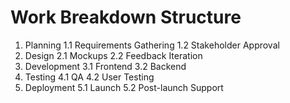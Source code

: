 # Work Breakdown Structure

1. Planning
   1.1 Requirements Gathering
   1.2 Stakeholder Approval
2. Design
   2.1 Mockups
   2.2 Feedback Iteration
3. Development
   3.1 Frontend
   3.2 Backend
4. Testing
   4.1 QA
   4.2 User Testing
5. Deployment
   5.1 Launch
   5.2 Post-launch Support

